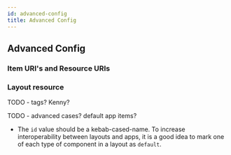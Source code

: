 ```yaml
---
id: advanced-config
title: Advanced Config
---
```


## Advanced Config

### Item URI's and Resource URIs

### Layout resource

TODO - tags? Kenny?

TODO - advanced cases?
default app items?

-   The `id` value should be a kebab-cased-name. To increase interoperability between layouts and apps, it is a good idea to mark one of each type of component in a layout as `default`.
